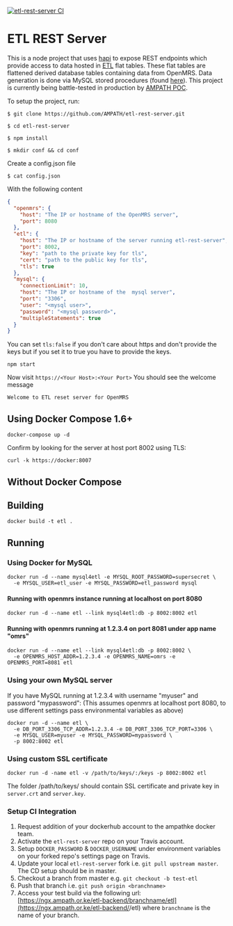 [![etl-rest-server CI](https://github.com/AMPATH/etl-rest-server/actions/workflows/main.yml/badge.svg)](https://github.com/AMPATH/etl-rest-server/actions/workflows/main.yml)

# ETL REST Server

This is a node project that uses [hapi](https://github.com/hapijs/hapi) to expose REST endpoints which provide access to data hosted in [ETL](https://en.wikipedia.org/wiki/Extract,_transform,_load) flat tables. These flat tables are flattened derived database tables containing data from OpenMRS. Data generation is done via MySQL stored procedures (found [here](https://github.com/ampath/etl)). This project is currently being battle-tested in production by [AMPATH POC](https://github.com/AMPATH/ng2-amrs).

To setup the project, run:

`$ git clone https://github.com/AMPATH/etl-rest-server.git`

`$ cd etl-rest-server `

`$ npm install`

`$ mkdir conf && cd conf`

Create a config.json file

`$ cat config.json`

With the following content

```json
{
  "openmrs": {
    "host": "The IP or hostname of the OpenMRS server",
    "port": 8080
  },
  "etl": {
    "host": "The IP or hostname of the server running etl-rest-server",
    "port": 8002,
    "key": "path to the private key for tls",
    "cert": "path to the public key for tls",
    "tls": true
  },
  "mysql": {
    "connectionLimit": 10,
    "host": "The IP or hostname of the  mysql server",
    "port": "3306",
    "user": "<mysql user>",
    "password": "<mysql password>",
    "multipleStatements": true
  }
}
```

You can set `tls:false` if you don't care about https and don't provide the keys but if you set
it to true you have to provide the keys.

`npm start`

Now visit `https://<Your Host>:<Your Port>` You should see the welcome message

`Welcome to ETL reset server for OpenMRS`

## Using Docker Compose 1.6+

    docker-compose up -d

Confirm by looking for the server at host port 8002 using TLS:

    curl -k https://docker:8007

## Without Docker Compose

## Building

    docker build -t etl .

## Running

### Using Docker for MySQL

    docker run -d --name mysql4etl -e MYSQL_ROOT_PASSWORD=supersecret \
      -e MYSQL_USER=etl_user -e MYSQL_PASSWORD=etl_password mysql

#### Running with openmrs instance running at localhost on port 8080

    docker run -d --name etl --link mysql4etl:db -p 8002:8002 etl

#### Running with openmrs running at 1.2.3.4 on port 8081 under app name "omrs"

    docker run -d --name etl --link mysql4etl:db -p 8002:8002 \
      -e OPENMRS_HOST_ADDR=1.2.3.4 -e OPENMRS_NAME=omrs -e OPENMRS_PORT=8081 etl

### Using your own MySQL server

If you have MySQL running at 1.2.3.4 with username "myuser" and password "mypassword":
(This assumes openmrs at localhost port 8080, to use different settings pass
environmental variables as above)

    docker run -d --name etl \
      -e DB_PORT_3306_TCP_ADDR=1.2.3.4 -e DB_PORT_3306_TCP_PORT=3306 \
      -e MYSQL_USER=myuser -e MYSQL_PASSWORD=mypassword \
      -p 8002:8002 etl

### Using custom SSL certificate

    docker run -d -name etl -v /path/to/keys/:/keys -p 8002:8002 etl

The folder /path/to/keys/ should contain SSL certificate and private key in `server.crt`
and `server.key`.

### Setup CI Integration

1. Request addition of your dockerhub account to the ampathke docker team.
2. Activate the `etl-rest-server` repo on your Travis account.
3. Setup `DOCKER_PASSWORD` & `DOCKER_USERNAME` under environment variables on your forked repo's settings page on Travis.
4. Update your local `etl-rest-server` fork i.e. `git pull upstream master`. The CD setup should be in master.
5. Checkout a branch from master e.g. `git checkout -b test-etl`
6. Push that branch i.e. `git push origin <branchname>`
7. Access your test build via the following url: [https://ngx.ampath.or.ke/etl-backend/branchname/etl](https://ngx.ampath.or.ke/etl-backend/<branchname>/etl) where `branchname` is the name of your branch.
